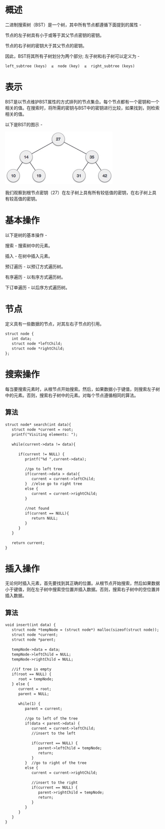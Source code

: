 # 概述
二进制搜索树（BST）是一个树，其中所有节点都遵循下面提到的属性 -

节点的左子树具有小于或等于其父节点密钥的密钥。

节点的右子树的密钥大于其父节点的密钥。

因此，BST将其所有子树划分为两个部分; 左子树和右子树可以定义为 -

```
left_subtree (keys)  ≤  node (key)  ≤  right_subtree (keys)

```

# 表示
BST是以节点维护BST属性的方式排列的节点集合。每个节点都有一个密钥和一个相关的值。在搜索时，将所需的密钥与BST中的密钥进行比较，如果找到，则检索相关的值。

以下是BST的图示 -


![](./images/binary_search_tree.jpg)

我们观察到根节点密钥（27）在左子树上具有所有较低值的密钥，在右子树上具有较高值的​​密钥。

# 基本操作
以下是树的基本操作 -

搜索 - 搜索树中的元素。

插入 - 在树中插入元素。

预订遍历 - 以预订方式遍历树。

有序遍历 - 以有序方式遍历树。

下订单遍历 - 以后序方式遍历树。

# 节点
定义具有一些数据的节点，对其左右子节点的引用。

```
struct node {
   int data;   
   struct node *leftChild;
   struct node *rightChild;
};

```

# 搜索操作
每当要搜索元素时，从根节点开始搜索。然后，如果数据小于键值，则搜索左子树中的元素。否则，搜索右子树中的元素。对每个节点遵循相同的算法。

## 算法
```
struct node* search(int data){
   struct node *current = root;
   printf("Visiting elements: ");
	
   while(current->data != data){
	
      if(current != NULL) {
         printf("%d ",current->data);
			
         //go to left tree
         if(current->data > data){
            current = current->leftChild;
         }  //else go to right tree
         else {                
            current = current->rightChild;
         }
			
         //not found
         if(current == NULL){
            return NULL;
         }
      }			
   }
   
   return current;
}

```

# 插入操作
无论何时插入元素，首先要找到其正确的位置。从根节点开始搜索，然后如果数据小于键值，则在左子树中搜索空位置并插入数据。否则，搜索右子树中的空位置并插入数据。

## 算法
```
void insert(int data) {
   struct node *tempNode = (struct node*) malloc(sizeof(struct node));
   struct node *current;
   struct node *parent;

   tempNode->data = data;
   tempNode->leftChild = NULL;
   tempNode->rightChild = NULL;

   //if tree is empty
   if(root == NULL) {
      root = tempNode;
   } else {
      current = root;
      parent = NULL;

      while(1) {                
         parent = current;
			
         //go to left of the tree
         if(data < parent->data) {
            current = current->leftChild;                
            //insert to the left
				
            if(current == NULL) {
               parent->leftChild = tempNode;
               return;
            }
         }  //go to right of the tree
         else {
            current = current->rightChild;
            
            //insert to the right
            if(current == NULL) {
               parent->rightChild = tempNode;
               return;
            }
         }
      }            
   }
}        
```
